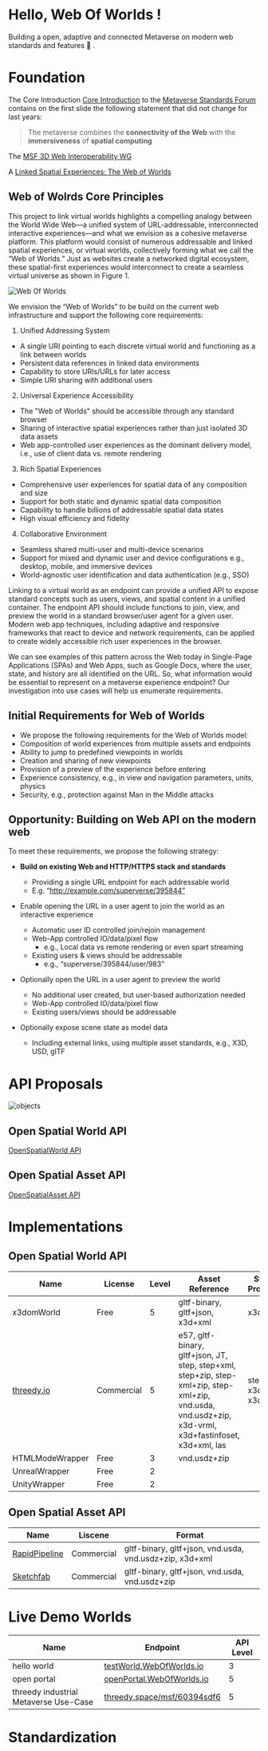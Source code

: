 # Hello, Web Of Worlds !

Building a open, adaptive and connected Metaverse on modern web standards and features :rocket: . 

# Foundation  

The Core Introduction [Core Introduction](https://metaverse-standards.org/#slides) to the [Metaverse Standards Forum](https://metaverse-standards.org) contains on the first slide the following statement that did not change for last years:

> The metaverse combines the **connectivity of the Web** with the **immersiveness** of **spatial computing**


The [MSF 3D Web Interoperability WG](https://metaverse-standards.org/domain-groups/3d-web-interoperability/)


A [Linked Spatial Experiences: The Web of Worlds](https://metaverse-standards.org/news/blog/linked-spatial-experiences-the-web-of-worlds/)

## Web of Wolrds Core Principles

This project to link virtual worlds highlights a compelling analogy between the World Wide Web—a unified system of URL-addressable, interconnected interactive experiences—and what we envision as a cohesive metaverse platform. This platform would consist of numerous addressable and linked spatial experiences, or virtual worlds, collectively forming what we call the “Web of Worlds.” Just as websites create a networked digital ecosystem, these spatial-first experiences would interconnect to create a seamless virtual universe as shown in Figure 1.

![Web Of Worlds](specification/figures/wow.svg)

We envision the “Web of Worlds” to be build on the current web infrastructure and support the following core requirements:

1. Unified Addressing System
* A single URI pointing to each discrete virtual world and functioning as a link between worlds
* Persistent data references in linked data environments
* Capability to store URIs/URLs for later access
* Simple URI sharing with additional users

2. Universal Experience Accessibility
* The "Web of Worlds" should be accessible through any standard browser
* Sharing of interactive spatial experiences rather than just isolated 3D data assets
* Web app-controlled user experiences as the dominant delivery model, i.e., use of client data vs. remote rendering

3. Rich Spatial Experiences
* Comprehensive user experiences for spatial data of any composition and size
* Support for both static and dynamic spatial data composition
* Capability to handle billions of addressable spatial data states
* High visual efficiency and fidelity

4. Collaborative Environment
* Seamless shared multi-user and multi-device scenarios
* Support for mixed and dynamic user and device configurations e.g., desktop, mobile, and immersive devices
* World-agnostic user identification and data authentication (e.g., SSO)

Linking to a virtual world as an endpoint can provide a unified API to expose standard concepts such as users, views, and spatial content in a unified container. The endpoint API should include functions to join, view, and preview the world in a standard browser/user agent for a given user. Modern web app techniques, including adaptive and responsive frameworks that react to device and network requirements, can be applied to create widely accessible rich user experiences in the browser.

We can see examples of this pattern across the Web today in Single-Page Applications (SPAs) and Web Apps, such as Google Docs, where the user, state, and history are all identified on the URL. So, what information would be essential to represent on a metaverse experience endpoint? Our investigation into use cases will help us enumerate requirements.

## Initial Requirements for Web of Worlds

* We propose the following requirements for the Web of Worlds model:
* Composition of world experiences from multiple assets and endpoints
* Ability to jump to predefined viewpoints in worlds
* Creation and sharing of new viewpoints
* Provision of a preview of the experience before entering
* Experience consistency, e.g., in view and navigation parameters, units, physics
* Security, e.g., protection against Man in the Middle attacks

## Opportunity: Building on Web API on the modern web

To meet these requirements, we propose the following strategy:

* **Build on existing Web and HTTP/HTTPS stack and standards**
  * Providing a single URL endpoint for each addressable world
  * E.g. “http://example.com/superverse/395844”
    
* Enable opening the URL in a user agent to join the world as an interactive experience
  * Automatic user ID controlled join/rejoin management
  * Web-App controlled IO/data/pixel flow
    * e.g., Local data vs remote rendering or even spart streaming
  * Existing users & views should be addressable
    * e.g., “superverse/395844/user/983”

* Optionally open the URL in a user agent to preview the world
  * No additional user created, but user-based authorization needed
  * Web-App controlled IO/data/pixel flow
  * Existing users/views should be addressable

* Optionally expose scene state as model data
  * Including external links, using multiple asset standards, e.g., X3D, USD, glTF

# API Proposals

![objects](specification/figures/objects.svg)

## Open Spatial World API

[OpenSpatialWorld API](specification/OpenSpatialWorld)

## Open Spatial Asset API

[OpenSpatialAsset API](specification/OpenSpatialAsset)

# Implementations

## Open Spatial World API

| Name | License | Level | Asset Reference | Structure Provisioning |  
| --- | --- | --- | --- | --- | 
| x3domWorld | Free | 5  | gltf-binary, gltf+json, x3d+xml | x3d+xml |
| [threedy.io](https://www.threedy.io) | Commercial | 5 | e57, gltf-binary, gltf+json, JT, step, step+xml, step+zip, step-xml+zip, step-xml+zip, vnd.usda, vnd.usdz+zip, x3d-vrml, x3d+fastinfoset, x3d+xml, las | step+xml, x3d-vrml, x3d-vrml 
| HTMLModeWrapper | Free | 3  | vnd.usdz+zip | |
| UnrealWrapper | Free | 2 | |
| UnityWrapper | Free | 2 | |

## Open Spatial Asset API

| Name | Liscene | Format | 
| --- | --- | --- |
| [RapidPipeline](https://rapidpipeline.com) | Commercial | gltf-binary, gltf+json, vnd.usda, vnd.usdz+zip, x3d+xml |
| [Sketchfab](https://sketchfab.com) | Commercial | gltf-binary, gltf+json, vnd.usda, vnd.usdz+zip |

# Live Demo Worlds

| Name | Endpoint | API Level |
| --- | --- | --- |
| hello world | [testWorld.WebOfWorlds.io](https://testWorld.OpenSpatialWorld.io) | 3 | 
| open portal | [openPortal.WebOfWorlds.io](https://testWorld.OpenSpatialWorld.io) | 5 | 
| threedy industrial Metaverse Use-Case | [threedy.space/msf/60394sdf6](http://threedy.space/ms/60394sdf6) | 5 | 

# Standardization
